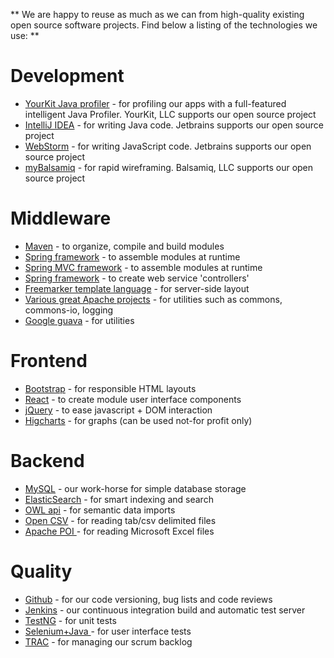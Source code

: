 **
We are happy to reuse as much as we can from high-quality existing open source software projects. Find below a listing of the technologies we use:
**

# Development
* [YourKit Java profiler](https://www.yourkit.com/java/profiler/index.jsp) - for profiling our apps with a full-featured intelligent Java Profiler. YourKit, LLC supports our open source project
* [IntelliJ IDEA](https://www.jetbrains.com/idea/) - for writing Java code. Jetbrains supports our open source project
* [WebStorm](https://www.jetbrains.com/webstorm/) - for writing JavaScript code. Jetbrains supports our open source project
* [myBalsamiq](https://balsamiq.com/) - for rapid wireframing. Balsamiq, LLC supports our open source project

# Middleware
* [Maven](http://maven.apache.org/) - to organize, compile and build modules
* [Spring framework](http://projects.spring.io/spring-framework/) - to assemble modules at runtime
* [Spring MVC framework](http://projects.spring.io/spring-framework/) - to assemble modules at runtime
* [Spring framework](http://projects.spring.io/spring-framework/) - to create web service 'controllers'
* [Freemarker template language](http://freemarker.incubator.apache.org/docs/index.html) - for server-side layout
* [Various great Apache projects](https://www.apache.org/) - for utilities such as commons, commons-io, logging
* [Google guava](https://code.google.com/p/guava-libraries/) - for utilities

# Frontend
* [Bootstrap](http://getbootstrap.com/) - for responsible HTML layouts
* [React](https://facebook.github.io/react/) - to create module user interface components
* [jQuery](https://jquery.com/) - to ease javascript + DOM interaction
* [Higcharts](http://www.highcharts.com/) - for graphs (can be used not-for profit only)

# Backend
* [MySQL](https://www.mysql.com/) - our work-horse for simple database storage
* [ElasticSearch](https://www.elastic.co/products/elasticsearch) - for smart indexing and search
* [OWL api](http://owlapi.sourceforge.net/) - for semantic data imports
* [Open CSV](http://opencsv.sourceforge.net/) - for reading tab/csv delimited files
* [Apache POI ](https://poi.apache.org/) - for reading Microsoft Excel files

# Quality
* [Github](http://github.com/molgenis/molgenis) - for our code versioning, bug lists and code reviews
* [Jenkins](http://www.molgenis.org/jenkins/) - our continuous integration build and automatic test server
* [TestNG](http://testng.org/doc/documentation-main.html) - for unit tests
* [Selenium+Java ](http://www.seleniumhq.org/) - for user interface tests
* [TRAC](http://trac.edgewall.org) - for managing our scrum backlog
